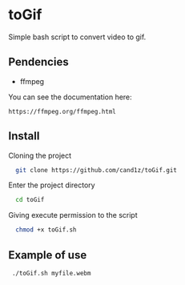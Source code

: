 
# toGif

Simple bash script to convert video to gif.


## Pendencies

- ffmpeg

You can see the documentation here:

```
https://ffmpeg.org/ffmpeg.html
```

## Install


Cloning the project

```bash
  git clone https://github.com/cand1z/toGif.git
```

Enter the project directory

```bash
  cd toGif
```

Giving execute permission to the script

```bash
  chmod +x toGif.sh
```



## Example of use


```console
 ./toGif.sh myfile.webm 
```


